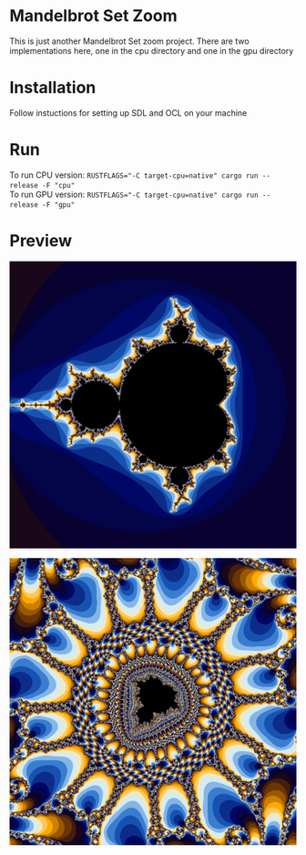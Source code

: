 # Mandelbrot Set Zoom

This is just another Mandelbrot Set zoom project.
There are two implementations here, one in the cpu directory and one in the gpu directory

# Installation
Follow instuctions for setting up SDL and OCL on your machine

# Run 
To run CPU version: `RUSTFLAGS="-C target-cpu=native" cargo run --release -F "cpu"`  
To run GPU version: `RUSTFLAGS="-C target-cpu=native" cargo run --release -F "gpu"`


# Preview
![](/mandelbrot.png )

![](/mandelbrot2.png)